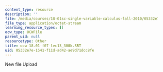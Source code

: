 ```yaml
---
content_type: resource
description: ''
file: /media/courses/18-01sc-single-variable-calculus-fall-2010/05332e7e1541f11dad42ae9d71dcc8fe_ocw-18.01-f07-lec13_300k.SRT
file_type: application/octet-stream
learning_resource_types: []
ocw_type: OCWFile
parent_uid: null
resourcetype: Other
title: ocw-18.01-f07-lec13_300k.SRT
uid: 05332e7e-1541-f11d-ad42-ae9d71dcc8fe
---
```

New file Upload